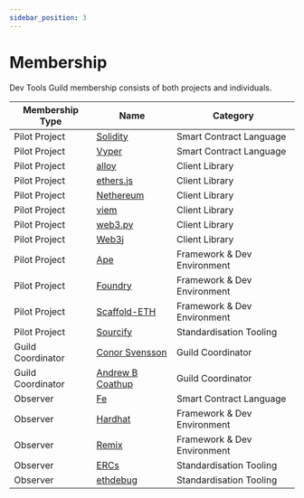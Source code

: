 ```yaml
---
sidebar_position: 3
---
```


# Membership

Dev Tools Guild membership consists of both projects and individuals.

| Membership Type   | Name                                                                 | Category                   |
|-------------------|----------------------------------------------------------------------|----------------------------|
| Pilot Project     | [Solidity](https://soliditylang.org/)                                | Smart Contract Language    |
| Pilot Project     | [Vyper](https://vyperlang.org/)                                      | Smart Contract Language    |
| Pilot Project     | [alloy](https://alloy.rs/)                                           | Client Library             |
| Pilot Project     | [ethers.js](https://ethers.org/)                                     | Client Library             |
| Pilot Project     | [Nethereum](https://nethereum.com/)                                  | Client Library             |
| Pilot Project     | [viem](https://viem.sh/)                                             | Client Library             |
| Pilot Project     | [web3.py](https://web3py.readthedocs.io/)                            | Client Library             |
| Pilot Project     | [Web3j](https://docs.web3j.io/)                                      | Client Library             |
| Pilot Project     | [Ape](https://docs.apeworx.io/ape/stable/userguides/quickstart.html) | Framework & Dev Environment |
| Pilot Project     | [Foundry](https://getfoundry.sh/)                                    | Framework & Dev Environment |
| Pilot Project     | [Scaffold-ETH](https://scaffoldeth.io/)                              | Framework & Dev Environment |
| Pilot Project     | [Sourcify](https://sourcify.dev/)                                    | Standardisation Tooling |
| Guild Coordinator | [Conor Svensson](https://x.com/conorsvensson)                        | Guild Coordinator          |
| Guild Coordinator | [Andrew B Coathup](https://x.com/abcoathup)                          | Guild Coordinator          |
| Observer          | [Fe](https://fe-lang.org/)                                           | Smart Contract Language    |
| Observer          | [Hardhat](https://hardhat.org/)                                      | Framework & Dev Environment |
| Observer          | [Remix](https://remix.ethereum.org/)                                 | Framework & Dev Environment |
| Observer          | [ERCs](https://github.com/ethereum/ERCs)                             | Standardisation Tooling    |
| Observer          | [ethdebug](https://github.com/)                                      | Standardisation Tooling    |